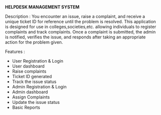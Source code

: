**HELPDESK MANAGEMENT SYSTEM** 

Description : You encounter an issue, raise a complaint, and receive a unique ticket ID for reference until the problem is resolved. This application is designed for use in colleges,societies,etc. allowing individuals to register complaints and track complaints. Once a complaint is submitted, the admin is notified, verifies the issue, and responds after taking an appropriate action for the problem given.

Features : 
* User Registration & Login
* User dashboard
* Raise complaints
* Ticket ID generated
* Track the issue status
* Admin Registration & Login
* Admin dashboard
* Assign Complaints
* Update the issue status
* Basic Reports
